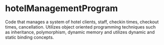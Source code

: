 # hotelManagementProgram
Code that manages a system of hotel clients, staff, checkin times, checkout times, cancellation. Utilizes object oriented programming techniques such as inheritance, polymorphism, dynamic memory and utilizes dynamic and static binding concepts.

